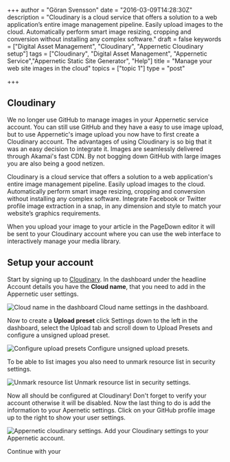 +++
author = "Göran Svensson"
date = "2016-03-09T14:28:30Z"
description = "Cloudinary is a cloud service that offers a solution to a web application’s entire image management pipeline. Easily upload images to the cloud. Automatically perform smart image resizing, cropping and conversion without installing any complex software."
draft = false
keywords = ["Digital Asset Management", "Cloudinary", "Appernetic Cloudinary setup"]
tags = ["Cloudinary", "Digital Asset Management", "Appernetic Service","Appernetic Static Site Generator", "Help"]
title = "Manage your web site images in the cloud"
topics = ["topic 1"]
type = "post"

+++
## Cloudinary
We no longer use GitHub to manage images in your Appernetic service account. You can still use GitHub and they have a easy to use image upload, but to use Appernetic's image upload you now have to first create a Cloudinary account. The advantages of using Cloudinary is so big that it was an easy decision to integrate it. Images are seamlessly delivered through Akamai's fast CDN. By not bogging down GitHub with large images you are also being a good netizen.

Cloudinary is a cloud service that offers a solution to a web application's entire image management pipeline. Easily upload images to the cloud. Automatically perform smart image resizing, cropping and conversion without installing any complex software. Integrate Facebook or Twitter profile image extraction in a snap, in any dimension and style to match your website’s graphics requirements. 

When you upload your image to your article in the PageDown editor it will be sent to your Cloudinary account where you can use the web interface to interactively manage your media library. 

## Setup your account
Start by signing up to [Cloudinary][1]. In the dashboard under the headline Account details you have the **Cloud name**, that you need to add in the Appernetic user settings. 

![Cloud name in the dashboard ][2]
Cloud name settings in the dashboard.

Now to create a **Upload preset**  click Settings down to the left in the dashboard, select the Upload tab and scroll down to Upload Presets and configure a unsigned upload preset.

![Configure upload presets][3]
Configure unsigned upload presets.

To be able to list images you also need to unmark resource list in security settings.

![Unmark resource list][4] 
Unmark resource list in security settings.

Now all should be configured at Cloudinary! Don't forget to verify your account otherwise it will be disabled. Now the last thing to do is add the information to your Apernetic settings. Click on your GitHub profile image up to the right to show your user settings.

![Appernetic cloudinary settings.][5]
Add your Cloudinary settings to your Appernetic account. 

Continue with your 

  [1]: https://cloudinary.com/invites/lpov9zyyucivvxsnalc5/csv1uzzgc8ei8ww3ijtf
  [2]: https://res.cloudinary.com/appernetic/v1457539317/mgwu3dyjasovzrq7risa
  [3]: https://res.cloudinary.com/appernetic/v1457538951/s4jzrkhlauoororjskki
  [4]: https://res.cloudinary.com/appernetic/v1457539163/ybd0y47g0ojzsshvdfd4
  [5]: https://res.cloudinary.com/appernetic/v1457539785/yglkvrt4wjhns4xtmzwi
